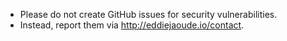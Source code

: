 - Please do not create GitHub issues for security vulnerabilities.
- Instead, report them via http://eddiejaoude.io/contact.
